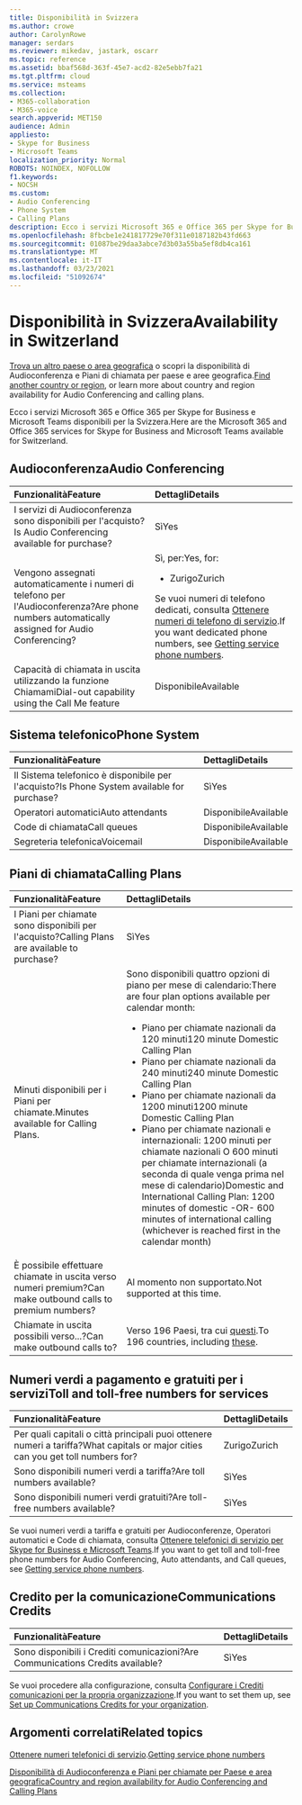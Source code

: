 ```yaml
---
title: Disponibilità in Svizzera
ms.author: crowe
author: CarolynRowe
manager: serdars
ms.reviewer: mikedav, jastark, oscarr
ms.topic: reference
ms.assetid: bbaf568d-363f-45e7-acd2-82e5ebb7fa21
ms.tgt.pltfrm: cloud
ms.service: msteams
ms.collection:
- M365-collaboration
- M365-voice
search.appverid: MET150
audience: Admin
appliesto:
- Skype for Business
- Microsoft Teams
localization_priority: Normal
ROBOTS: NOINDEX, NOFOLLOW
f1.keywords:
- NOCSH
ms.custom:
- Audio Conferencing
- Phone System
- Calling Plans
description: Ecco i servizi Microsoft 365 e Office 365 per Skype for Business e Microsoft Teams disponibili per la Svizzera.
ms.openlocfilehash: 8fbcbe1e241817729e70f311e0187182b43fd663
ms.sourcegitcommit: 01087be29daa3abce7d3b03a55ba5ef8db4ca161
ms.translationtype: MT
ms.contentlocale: it-IT
ms.lasthandoff: 03/23/2021
ms.locfileid: "51092674"
---
```

# <a name="availability-in-switzerland"></a><span data-ttu-id="d5c65-103">Disponibilità in Svizzera</span><span class="sxs-lookup"><span data-stu-id="d5c65-103">Availability in Switzerland</span></span>

<span data-ttu-id="d5c65-104">[Trova un altro paese o area geografica](country-and-region-availability-for-audio-conferencing-and-calling-plans.md) o scopri la disponibilità di Audioconferenza e Piani di chiamata per paese e aree geografica.</span><span class="sxs-lookup"><span data-stu-id="d5c65-104">[Find another country or region](country-and-region-availability-for-audio-conferencing-and-calling-plans.md), or learn more about country and region availability for Audio Conferencing and calling plans.</span></span>

<span data-ttu-id="d5c65-105">Ecco i servizi Microsoft 365 e Office 365 per Skype for Business e Microsoft Teams disponibili per la Svizzera.</span><span class="sxs-lookup"><span data-stu-id="d5c65-105">Here are the Microsoft 365 and Office 365 services for Skype for Business and Microsoft Teams available for Switzerland.</span></span>
  
## <a name="audio-conferencing"></a><span data-ttu-id="d5c65-106">Audioconferenza</span><span class="sxs-lookup"><span data-stu-id="d5c65-106">Audio Conferencing</span></span>

|<span data-ttu-id="d5c65-107">**Funzionalità**</span><span class="sxs-lookup"><span data-stu-id="d5c65-107">**Feature**</span></span>|<span data-ttu-id="d5c65-108">**Dettagli**</span><span class="sxs-lookup"><span data-stu-id="d5c65-108">**Details**</span></span>|
|:-----|:-----|
|<span data-ttu-id="d5c65-109">I servizi di Audioconferenza sono disponibili per l'acquisto?</span><span class="sxs-lookup"><span data-stu-id="d5c65-109">Is Audio Conferencing available for purchase?</span></span>  <br/> |<span data-ttu-id="d5c65-110">Sì</span><span class="sxs-lookup"><span data-stu-id="d5c65-110">Yes</span></span>  <br/> |
|<span data-ttu-id="d5c65-111">Vengono assegnati automaticamente i numeri di telefono per l'Audioconferenza?</span><span class="sxs-lookup"><span data-stu-id="d5c65-111">Are phone numbers automatically assigned for Audio Conferencing?</span></span>  <br/> |<span data-ttu-id="d5c65-112">Sì, per:</span><span class="sxs-lookup"><span data-stu-id="d5c65-112">Yes, for:</span></span> <br/><ul><li> <span data-ttu-id="d5c65-113">Zurigo</span><span class="sxs-lookup"><span data-stu-id="d5c65-113">Zurich</span></span></ul><span data-ttu-id="d5c65-114">Se vuoi numeri di telefono dedicati, consulta [Ottenere numeri di telefono di servizio](../getting-service-phone-numbers.md).</span><span class="sxs-lookup"><span data-stu-id="d5c65-114">If you want dedicated phone numbers, see [Getting service phone numbers](../getting-service-phone-numbers.md).</span></span>  <br/> |
|<span data-ttu-id="d5c65-115">Capacità di chiamata in uscita utilizzando la funzione Chiamami</span><span class="sxs-lookup"><span data-stu-id="d5c65-115">Dial-out capability using the Call Me feature</span></span>  <br/> |<span data-ttu-id="d5c65-116">Disponibile</span><span class="sxs-lookup"><span data-stu-id="d5c65-116">Available</span></span>  <br/> |
   
## <a name="phone-system"></a><span data-ttu-id="d5c65-117">Sistema telefonico</span><span class="sxs-lookup"><span data-stu-id="d5c65-117">Phone System</span></span>

|<span data-ttu-id="d5c65-118">**Funzionalità**</span><span class="sxs-lookup"><span data-stu-id="d5c65-118">**Feature**</span></span>|<span data-ttu-id="d5c65-119">**Dettagli**</span><span class="sxs-lookup"><span data-stu-id="d5c65-119">**Details**</span></span>|
|:-----|:-----|
|<span data-ttu-id="d5c65-120">Il Sistema telefonico è disponibile per l'acquisto?</span><span class="sxs-lookup"><span data-stu-id="d5c65-120">Is Phone System available for purchase?</span></span>  <br/> |<span data-ttu-id="d5c65-121">Sì</span><span class="sxs-lookup"><span data-stu-id="d5c65-121">Yes</span></span>  <br/> |
| <span data-ttu-id="d5c65-122">Operatori automatici</span><span class="sxs-lookup"><span data-stu-id="d5c65-122">Auto attendants</span></span> <br/> |<span data-ttu-id="d5c65-123">Disponibile</span><span class="sxs-lookup"><span data-stu-id="d5c65-123">Available</span></span>  <br/> |
|<span data-ttu-id="d5c65-124">Code di chiamata</span><span class="sxs-lookup"><span data-stu-id="d5c65-124">Call queues</span></span>  <br/> |<span data-ttu-id="d5c65-125">Disponibile</span><span class="sxs-lookup"><span data-stu-id="d5c65-125">Available</span></span>  <br/> |
|<span data-ttu-id="d5c65-126">Segreteria telefonica</span><span class="sxs-lookup"><span data-stu-id="d5c65-126">Voicemail</span></span>  <br/> |<span data-ttu-id="d5c65-127">Disponibile</span><span class="sxs-lookup"><span data-stu-id="d5c65-127">Available</span></span>  <br/> |
   
## <a name="calling-plans"></a><span data-ttu-id="d5c65-128">Piani di chiamata</span><span class="sxs-lookup"><span data-stu-id="d5c65-128">Calling Plans</span></span>

|<span data-ttu-id="d5c65-129">**Funzionalità**</span><span class="sxs-lookup"><span data-stu-id="d5c65-129">**Feature**</span></span>|<span data-ttu-id="d5c65-130">**Dettagli**</span><span class="sxs-lookup"><span data-stu-id="d5c65-130">**Details**</span></span>|
|:-----|:-----|
|<span data-ttu-id="d5c65-131">I Piani per chiamate sono disponibili per l'acquisto?</span><span class="sxs-lookup"><span data-stu-id="d5c65-131">Calling Plans are available to purchase?</span></span>  <br/> |<span data-ttu-id="d5c65-132">Sì</span><span class="sxs-lookup"><span data-stu-id="d5c65-132">Yes</span></span>  <br/> |
|<span data-ttu-id="d5c65-133">Minuti disponibili per i Piani per chiamate.</span><span class="sxs-lookup"><span data-stu-id="d5c65-133">Minutes available for Calling Plans.</span></span> |<span data-ttu-id="d5c65-134">Sono disponibili quattro opzioni di piano per mese di calendario:</span><span class="sxs-lookup"><span data-stu-id="d5c65-134">There are four plan options available per calendar month:</span></span> <ul><li><span data-ttu-id="d5c65-135">Piano per chiamate nazionali da 120 minuti</span><span class="sxs-lookup"><span data-stu-id="d5c65-135">120 minute Domestic Calling Plan</span></span> </li><li><span data-ttu-id="d5c65-136">Piano per chiamate nazionali da 240 minuti</span><span class="sxs-lookup"><span data-stu-id="d5c65-136">240 minute Domestic Calling Plan</span></span></li></li><li><span data-ttu-id="d5c65-137">Piano per chiamate nazionali da 1200 minuti</span><span class="sxs-lookup"><span data-stu-id="d5c65-137">1200 minute Domestic Calling Plan</span></span> </li></li><li><span data-ttu-id="d5c65-138">Piano per chiamate nazionali e internazionali: 1200 minuti per chiamate nazionali O 600 minuti per chiamate internazionali (a seconda di quale venga prima nel mese di calendario)</span><span class="sxs-lookup"><span data-stu-id="d5c65-138">Domestic and International Calling Plan:  1200 minutes of domestic -OR- 600 minutes of international calling (whichever is reached first in the calendar month)</span></span></li></li> |
|<span data-ttu-id="d5c65-139">È possibile effettuare chiamate in uscita verso numeri premium?</span><span class="sxs-lookup"><span data-stu-id="d5c65-139">Can make outbound calls to premium numbers?</span></span>  <br/> | <span data-ttu-id="d5c65-140">Al momento non supportato.</span><span class="sxs-lookup"><span data-stu-id="d5c65-140">Not supported at this time.</span></span> <br/> |
|<span data-ttu-id="d5c65-141">Chiamate in uscita possibili verso...?</span><span class="sxs-lookup"><span data-stu-id="d5c65-141">Can make outbound calls to?</span></span>  <br/> | <span data-ttu-id="d5c65-142">Verso 196 Paesi, tra cui [questi](users-can-make-outbound-calls-to-these-countries-and-regions.md).</span><span class="sxs-lookup"><span data-stu-id="d5c65-142">To 196 countries, including [these](users-can-make-outbound-calls-to-these-countries-and-regions.md).</span></span><br/> |

## <a name="toll-and-toll-free-numbers-for-services"></a><span data-ttu-id="d5c65-143">Numeri verdi a pagamento e gratuiti per i servizi</span><span class="sxs-lookup"><span data-stu-id="d5c65-143">Toll and toll-free numbers for services</span></span>

|<span data-ttu-id="d5c65-144">**Funzionalità**</span><span class="sxs-lookup"><span data-stu-id="d5c65-144">**Feature**</span></span>|<span data-ttu-id="d5c65-145">**Dettagli**</span><span class="sxs-lookup"><span data-stu-id="d5c65-145">**Details**</span></span>|
|:-----|:-----|
|<span data-ttu-id="d5c65-146">Per quali capitali o città principali puoi ottenere numeri a tariffa?</span><span class="sxs-lookup"><span data-stu-id="d5c65-146">What capitals or major cities can you get toll numbers for?</span></span>  <br/> |<span data-ttu-id="d5c65-147">Zurigo</span><span class="sxs-lookup"><span data-stu-id="d5c65-147">Zurich</span></span>  <br/> |
|<span data-ttu-id="d5c65-148">Sono disponibili numeri verdi a tariffa?</span><span class="sxs-lookup"><span data-stu-id="d5c65-148">Are toll numbers available?</span></span>  <br/> |<span data-ttu-id="d5c65-149">Sì</span><span class="sxs-lookup"><span data-stu-id="d5c65-149">Yes</span></span>  <br/> |
|<span data-ttu-id="d5c65-150">Sono disponibili numeri verdi gratuiti?</span><span class="sxs-lookup"><span data-stu-id="d5c65-150">Are toll-free numbers available?</span></span>  <br/> |<span data-ttu-id="d5c65-151">Sì</span><span class="sxs-lookup"><span data-stu-id="d5c65-151">Yes</span></span>  <br/> |
   
 <span data-ttu-id="d5c65-152">Se vuoi numeri verdi a tariffa e gratuiti per Audioconferenze, Operatori automatici e Code di chiamata, consulta [Ottenere telefonici di servizio per Skype for Business e Microsoft Teams](../getting-service-phone-numbers.md).</span><span class="sxs-lookup"><span data-stu-id="d5c65-152">If you want to get toll and toll-free phone numbers for Audio Conferencing, Auto attendants, and Call queues, see [Getting service phone numbers](../getting-service-phone-numbers.md).</span></span>
  
## <a name="communications-credits"></a><span data-ttu-id="d5c65-153">Credito per la comunicazione</span><span class="sxs-lookup"><span data-stu-id="d5c65-153">Communications Credits</span></span>

|<span data-ttu-id="d5c65-154">**Funzionalità**</span><span class="sxs-lookup"><span data-stu-id="d5c65-154">**Feature**</span></span>|<span data-ttu-id="d5c65-155">**Dettagli**</span><span class="sxs-lookup"><span data-stu-id="d5c65-155">**Details**</span></span>|
|:-----|:-----|
|<span data-ttu-id="d5c65-156">Sono disponibili i Crediti comunicazioni?</span><span class="sxs-lookup"><span data-stu-id="d5c65-156">Are Communications Credits available?</span></span>  <br/> |<span data-ttu-id="d5c65-157">Sì</span><span class="sxs-lookup"><span data-stu-id="d5c65-157">Yes</span></span>  <br/> |
   
<span data-ttu-id="d5c65-158">Se vuoi procedere alla configurazione, consulta [Configurare i Crediti comunicazioni per la propria organizzazione](../set-up-communications-credits-for-your-organization.md).</span><span class="sxs-lookup"><span data-stu-id="d5c65-158">If you want to set them up, see [Set up Communications Credits for your organization](../set-up-communications-credits-for-your-organization.md).</span></span>
  
## <a name="related-topics"></a><span data-ttu-id="d5c65-159">Argomenti correlati</span><span class="sxs-lookup"><span data-stu-id="d5c65-159">Related topics</span></span>

<span data-ttu-id="d5c65-160">[Ottenere numeri telefonici di servizio](../getting-service-phone-numbers.md).</span><span class="sxs-lookup"><span data-stu-id="d5c65-160">[Getting service phone numbers](../getting-service-phone-numbers.md)</span></span>

[<span data-ttu-id="d5c65-161">Disponibilità di Audioconferenza e Piani per chiamate per Paese e area geografica</span><span class="sxs-lookup"><span data-stu-id="d5c65-161">Country and region availability for Audio Conferencing and Calling Plans</span></span>](country-and-region-availability-for-audio-conferencing-and-calling-plans.md)

  
